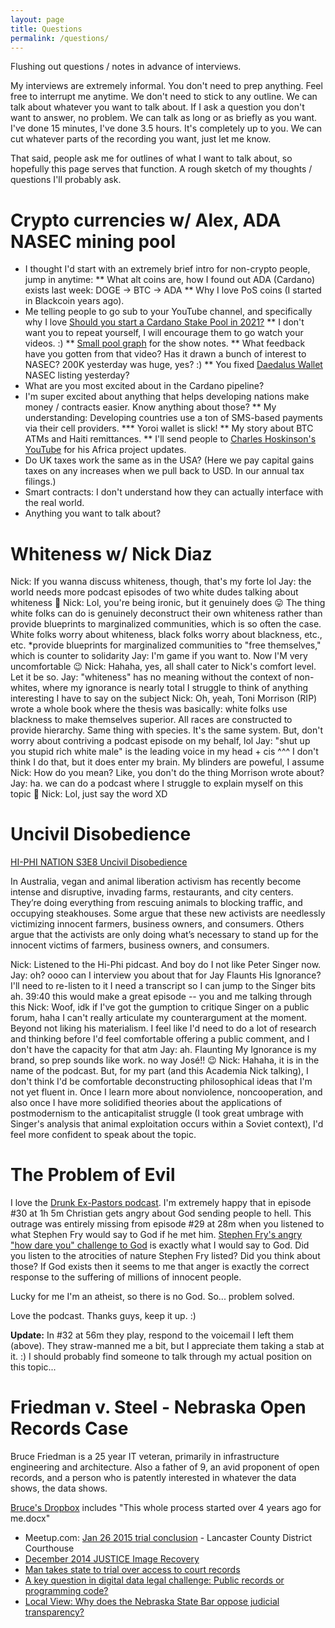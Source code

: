 ```yaml
---
layout: page
title: Questions
permalink: /questions/
---
```


Flushing out questions / notes in advance of interviews. 

My interviews are extremely informal. You don't need to prep anything. Feel free to interrupt me anytime. 
We don't need to stick to any outline. We can talk about whatever you want to talk about.
If I ask a question you don't want to answer, no problem. 
We can talk as long or as briefly as you want. I've done 15 minutes, I've done 3.5 hours. It's completely up to you.
We can cut whatever parts of the recording you want, just let me know.

That said, people ask me for outlines of what I want to talk about, so hopefully this page serves that function.
A rough sketch of my thoughts / questions I'll probably ask. 

# <a name="ADA"></a>Crypto currencies w/ Alex, ADA NASEC mining pool

* I thought I'd start with an extremely brief intro for non-crypto people, jump in anytime:
** What alt coins are, how I found out ADA (Cardano) exists last week: DOGE -> BTC -> ADA
** Why I love PoS coins (I started in Blackcoin years ago).
* Me telling people to go sub to your YouTube channel, and specifically why I love 
[Should you start a Cardano Stake Pool in 2021?](https://www.youtube.com/watch?v=HzRdluc5iSw)
** I don't want you to repeat yourself, I will encourage them to go watch your videos. :)
** [Small pool graph](https://twitter.com/nierop_pieter/status/1361357344219758597) for the show notes.
** What feedback have you gotten from that video? Has it drawn a bunch of interest to NASEC? 200K yesterday was huge, yes? :)
** You fixed [Daedalus Wallet](daedaluswallet.io) NASEC listing yesterday?
* What are you most excited about in the Cardano pipeline?
* I'm super excited about anything that helps developing nations make money / contracts easier. Know anything about those?
** My understanding: Developing countries use a ton of SMS-based payments via their cell providers.
*** Yoroi wallet is slick!
** My story about BTC ATMs and Haiti remittances.
** I'll send people to [Charles Hoskinson's YouTube](https://www.youtube.com/channel/UCiJiqEvUZxT6isIaXK7RXTg) for his Africa project updates. 
* Do UK taxes work the same as in the USA? (Here we pay capital gains taxes on any increases when we pull back to USD. In our annual tax filings.)
* Smart contracts: I don't understand how they can actually interface with the real world.
* Anything you want to talk about?

# <a name="whiteness"></a>Whiteness w/ Nick Diaz

Nick: If you wanna discuss whiteness, though, that's my forte lol
Jay: the world needs more podcast episodes of two white dudes talking about whiteness 🙂
Nick: Lol, you're being ironic, but it genuinely does 😛
The thing white folks can do is genuinely deconstruct their own whiteness rather than provide blueprints to marginalized communities, which is so often the case. White folks worry about whiteness, black folks worry about blackness, etc., etc.
*provide blueprints for marginalized communities to "free themselves," which is counter to solidarity
Jay: I'm game if you want to. Now I'M very uncomfortable 😉
Nick: Hahaha, yes, all shall cater to Nick's comfort level. Let it be so.
Jay: "whiteness" has no meaning without the context of non-whites, where my ignorance is nearly total
I struggle to think of anything interesting I have to say on the subject
Nick: Oh, yeah, Toni Morrison (RIP) wrote a whole book where the thesis was basically: white folks use blackness to make themselves superior. All races are constructed to provide hierarchy.
Same thing with species. It's the same system.
But, don't worry about contriving a podcast episode on my behalf, lol
Jay: "shut up you stupid rich white male" is the leading voice in my head + cis
^^^ I don't think I do that, but it does enter my brain. My blinders are poweful, I assume
Nick: How do you mean?
Like, you don't do the thing Morrison wrote about?
Jay: ha. we can do a podcast where I struggle to explain myself on this topic 🙂
Nick: Lol, just say the word XD


# <a name="uncivil"></a>Uncivil Disobedience

[HI-PHI NATION S3E8 Uncivil Disobedience](https://hiphination.org/season-3-episodes/s3-episode-8-uncivil-disobedience/)

In Australia, vegan and animal liberation activism has recently become intense and disruptive, invading farms, restaurants, and city centers. They’re doing everything from rescuing animals to blocking traffic, and occupying steakhouses. Some argue that these new activists are needlessly victimizing innocent farmers, business owners, and consumers. Others argue that the activists are only doing what’s necessary to stand up for the innocent victims of farmers, business owners, and consumers.

Nick: Listened to the Hi-Phi pidcast. And boy do I not like Peter Singer now.
Jay: oh? oooo can I interview you about that for Jay Flaunts His Ignorance? I'll need to re-listen to it
I need a transcript so I can jump to the Singer bits ah. 39:40
this would make a great episode -- you and me talking through this
Nick: Woof, idk if I've got the gumption to critique Singer on a public forum, haha
I can't really articulate my counterargument at the moment. Beyond not liking his materialism.
I feel like I'd need to do a lot of research and thinking before I'd feel comfortable offering a public comment, and I don't have the capacity for that atm
Jay: ah. Flaunting My Ignorance is my brand, so prep sounds like work. no way José!! 😉
Nick: Hahaha, it is in the name of the podcast.
But, for my part (and this Academia Nick talking), I don't think I'd be comfortable deconstructing philosophical ideas that I'm not yet fluent in.
Once I learn more about nonviolence, noncooperation, and also once I have more solidified theories about the applications of postmodernism to the anticapitalist struggle (I took great umbrage with Singer's analysis that animal exploitation occurs within a Soviet context), I'd feel more confident to speak about the topic.


# <a name="evil"></a>The Problem of Evil

I love the [Drunk Ex-Pastors podcast](http://www.drunkexpastors.com/). 
I'm extremely happy that in episode #30 at 1h 5m Christian gets angry about God sending
people to hell. This outrage was entirely missing from episode #29 at 28m when you listened to 
what Stephen Fry would say to God if he met him. 
[Stephen Fry's angry "how dare you" challenge to God](https://www.youtube.com/watch?v=-suvkwNYSQo)
is exactly what I would say to God. Did you listen to the atrocities of nature Stephen Fry
listed? Did you think about those? If God exists then it seems to me that 
anger is exactly the correct response to the suffering of millions of innocent people. 

Lucky for me I'm an atheist, so there is no God. So... problem solved. 

Love the podcast. Thanks guys, keep it up. :)

<b>Update:</b> In #32 at 56m they play, respond to the voicemail I left them (above). 
They straw-manned me a bit, but I appreciate them taking a stab at it. :) 
I should probably find someone to talk through my actual position on this topic...


# <a name="fvs"></a>Friedman v. Steel - Nebraska Open Records Case

Bruce Friedman is a 25 year IT veteran, primarily in infrastructure engineering and 
architecture. Also a father of 9, an avid proponent of open records, and a person 
who is patently interested in whatever the data shows, the data shows.

[Bruce's Dropbox](https://www.dropbox.com/sh/vb7jze4fhj87zjc/AAChYVo1sb6edYROdrIyXaO3a?dl=0) includes 
"This whole process started over 4 years ago for me.docx"

* Meetup.com: [Jan 26 2015 trial conclusion](http://www.meetup.com/Open-Nebraska-Meetup/events/219759047/) - 
  Lancaster County District Courthouse
* [December 2014 JUSTICE Image Recovery](https://supremecourt.nebraska.gov/14239/december-2014-justice-image-recovery)
* [Man takes state to trial over access to court records](http://journalstar.com/news/local/article_5afbc39a-f3dc-5edf-97f2-e95ee4901c1e.html)
* [A key question in digital data legal challenge: Public records or programming code?](http://www.omaha.com/news/crime/a-key-question-in-digital-data-legal-challenge-public-records/article_4690a9b4-7180-5551-950a-c5d8f649b2f3.html)
* [Local View: Why does the Nebraska State Bar oppose judicial transparency?](http://journalstar.com/news/opinion/editorial/columnists/local-view-why-does-the-nebraska-state-bar-oppose-judicial/article_23668a1b-ce28-54b7-803f-f8949e6037bf.html)


